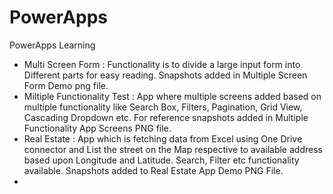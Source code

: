 # PowerApps
PowerApps Learning
* Multi Screen Form : Functionality is to divide a large input form into Different parts for easy reading. Snapshots added in Multiple Screen Form Demo png file.
* Miltiple Functionality Test : App where multiple screens added based on multiple functionality like Search Box, Filters, Pagination, Grid View, Cascading Dropdown etc. For reference snapshots added in Multiple Functionality App Screens PNG file. 
* Real Estate : App which is fetching data from Excel using One Drive connector and List the street on the Map respective to available address based upon Longitude and Latitude. Search, Filter etc functionality available. Snapshots added to Real Estate App Demo PNG File.
* 
